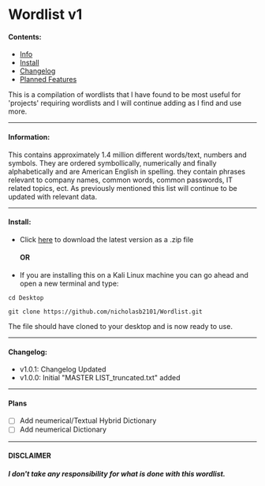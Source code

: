 # __Wordlist v1__
#### Contents:
- [Info](#Info)
- [Install](#Install)
- [Changelog](#Changelog)
- [Planned Features](#Plans)

This is a compilation of wordlists that I have found to be most useful for 'projects' requiring wordlists and I will continue adding as I find and use more.

---
#### Information:
This contains approximately 1.4 million different words/text, numbers and symbols. They are ordered symbollically, numerically and finally alphabetically and are American English in spelling. they contain phrases relevant to company names, common words, common passwords, IT related topics, ect. As previously mentioned this list will continue to be updated with relevant data.

---
#### Install:
- Click [here](https://github.com/nicholasb2101/Wordlist.git) to download the latest version as a .zip file
   #### OR
- If you are installing this on a Kali Linux machine you can go ahead and open a new terminal and type:
```
cd Desktop

git clone https://github.com/nicholasb2101/Wordlist.git
```
The file should have cloned to your desktop and is now ready to use.

---
#### Changelog:
- v1.0.1: Changelog Updated
- v1.0.0: Initial "MASTER LIST_truncated.txt" added

---
#### Plans

-  [ ] Add neumerical/Textual Hybrid Dictionary
-  [ ] Add neumerical Dictionary 

---

#### DISCLAIMER
###### __I don't take any responsibility for what is done with this wordlist.__ 
